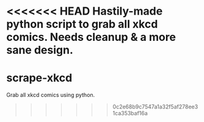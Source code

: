 <<<<<<< HEAD
Hastily-made python script to grab all xkcd comics. Needs cleanup & 
a more sane design.
=======
scrape-xkcd
===========

Grab all xkcd comics using python.
>>>>>>> 0c2e68b9c7547a1a32f5af278ee31ca353baf16a
